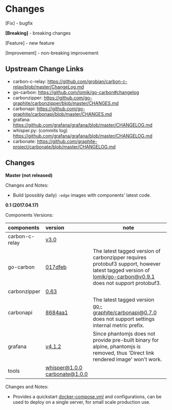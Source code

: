 Changes
===============

[Fix] - bugfix

**[Breaking]** - breaking changes

[Feature] - new feature

[Improvement] - non-breaking improvement

Upstream Change Links
----------------------

* carbon-c-relay: https://github.com/grobian/carbon-c-relay/blob/master/ChangeLog.md
* go-carbon: https://github.com/lomik/go-carbon#changelog
* carbonzipper: https://github.com/go-graphite/carbonzipper/blob/master/CHANGES.md
* carbonapi: https://github.com/go-graphite/carbonapi/blob/master/CHANGES.md
* grafana: https://github.com/grafana/grafana/blob/master/CHANGELOG.md
* whisper.py: (commits log) https://github.com/grafana/grafana/blob/master/CHANGELOG.md
* carbonate: https://github.com/graphite-project/carbonate/blob/master/CHANGELOG.md

Changes
----------

**Master (not released)**

Changes and Notes:

  - Build (possibly daily) `:edge` images with components' latest code.

**0.1 (2017.04.17)**

Components Versions:

| components | version | note |
| :---       | :---    | ---  |
| carbon-c-relay | [v3.0](https://github.com/grobian/carbon-c-relay/tree/v3.0) |  |
| go-carbon |  [017dfeb](https://github.com/lomik/go-carbon/tree/017dfeb) | The latest tagged version of carbonzipper requires protobuf3 support, however latest tagged version of [lomik/go-carbon@v0.9.1](https://github.com/lomik/go-carbon/tree/v0.9.1) does not support protobuf3. |
| carbonzipper | [0.63](https://github.com/go-graphite/carbonzipper/tree/0.63) | |
| carbonapi | [8684aa1](https://github.com/go-graphite/tree/8684aa1) | The latest tagged version [go-graphite/carbonapi@0.7.0](https://github.com/go-graphite/carbonapi/tree/0.7.0) does not support settings internal metric prefix. |
| grafana | [v4.1.2](https://github.com/grafana/grafana/tree/v4.1.2) | Since phantomjs does not provide pre-built binary for alpine, phantomjs is removed, thus 'Direct link rendered image' won't work. |
| tools | [whisper@1.0.0](https://github.com/graphite-project/whisper/tree/1.0.0)<br>[carbonate@1.0.0](https://github.com/graphite-project/carbonate/tree/1.0.0) | |

Changes and Notes:

  - Provides a quickstart [docker-compose.yml](https://github.com/openmetric/openmetric/blob/0.1/quickstart/docker-compose.yml)
    and configurations, can be used to deploy on a single server, for small scale production use.
